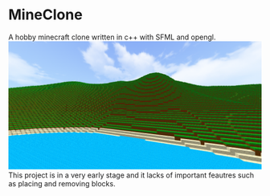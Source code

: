 # MineClone
A hobby minecraft clone written in c++ with SFML and opengl.
![png](screenshot.png)
This project is in a very early stage and it lacks of important feautres such as placing and removing blocks.

